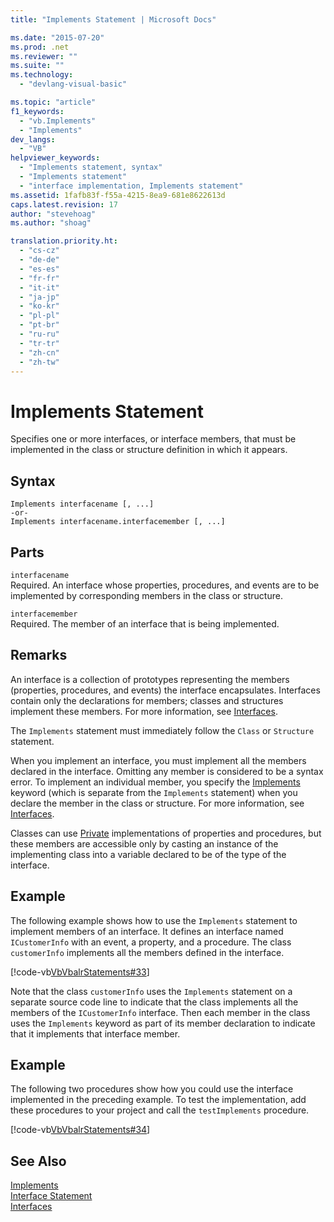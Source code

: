 ```yaml
---
title: "Implements Statement | Microsoft Docs"

ms.date: "2015-07-20"
ms.prod: .net
ms.reviewer: ""
ms.suite: ""
ms.technology: 
  - "devlang-visual-basic"

ms.topic: "article"
f1_keywords: 
  - "vb.Implements"
  - "Implements"
dev_langs: 
  - "VB"
helpviewer_keywords: 
  - "Implements statement, syntax"
  - "Implements statement"
  - "interface implementation, Implements statement"
ms.assetid: 1fafb83f-f55a-4215-8ea9-681e8622613d
caps.latest.revision: 17
author: "stevehoag"
ms.author: "shoag"

translation.priority.ht: 
  - "cs-cz"
  - "de-de"
  - "es-es"
  - "fr-fr"
  - "it-it"
  - "ja-jp"
  - "ko-kr"
  - "pl-pl"
  - "pt-br"
  - "ru-ru"
  - "tr-tr"
  - "zh-cn"
  - "zh-tw"
---
```

# Implements Statement
Specifies one or more interfaces, or interface members, that must be implemented in the class or structure definition in which it appears.  
  
## Syntax  
  
```  
Implements interfacename [, ...]  
-or-  
Implements interfacename.interfacemember [, ...]  
```  
  
## Parts  
 `interfacename`  
 Required. An interface whose properties, procedures, and events are to be implemented by corresponding members in the class or structure.  
  
 `interfacemember`  
 Required. The member of an interface that is being implemented.  
  
## Remarks  
 An interface is a collection of prototypes representing the members (properties, procedures, and events) the interface encapsulates. Interfaces contain only the declarations for members; classes and structures implement these members. For more information, see [Interfaces](../../../visual-basic/programming-guide/language-features/interfaces/index.md).  
  
 The `Implements` statement must immediately follow the `Class` or `Structure` statement.  
  
 When you implement an interface, you must implement all the members declared in the interface. Omitting any member is considered to be a syntax error. To implement an individual member, you specify the [Implements](../../../visual-basic/language-reference/statements/implements-clause.md) keyword (which is separate from the `Implements` statement) when you declare the member in the class or structure. For more information, see [Interfaces](../../../visual-basic/programming-guide/language-features/interfaces/index.md).  
  
 Classes can use [Private](../../../visual-basic/language-reference/modifiers/private.md) implementations of properties and procedures, but these members are accessible only by casting an instance of the implementing class into a variable declared to be of the type of the interface.  
  
## Example  
 The following example shows how to use the `Implements` statement to implement members of an interface. It defines an interface named `ICustomerInfo` with an event, a property, and a procedure. The class `customerInfo` implements all the members defined in the interface.  
  
 [!code-vb[VbVbalrStatements#33](../../../visual-basic/language-reference/error-messages/codesnippet/VisualBasic/implements-statement_1.vb)]  
  
 Note that the class `customerInfo` uses the `Implements` statement on a separate source code line to indicate that the class implements all the members of the `ICustomerInfo` interface. Then each member in the class uses the `Implements` keyword as part of its member declaration to indicate that it implements that interface member.  
  
## Example  
 The following two procedures show how you could use the interface implemented in the preceding example. To test the implementation, add these procedures to your project and call the `testImplements` procedure.  
  
 [!code-vb[VbVbalrStatements#34](../../../visual-basic/language-reference/error-messages/codesnippet/VisualBasic/implements-statement_2.vb)]  
  
## See Also  
 [Implements](../../../visual-basic/language-reference/statements/implements-clause.md)   
 [Interface Statement](../../../visual-basic/language-reference/statements/interface-statement.md)   
 [Interfaces](../../../visual-basic/programming-guide/language-features/interfaces/index.md)